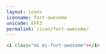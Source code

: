 ```yaml
---
layout: icons
iconname: fort-awesome
unicode: EFF3
permalink: /icon/fort-awesome/
---
```


``` html
<i class="mi mi-fort-awesome"></i>
```
